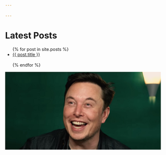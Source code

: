 ```yaml
---

---
```


# Latest Posts

<ul>
 {% for post in site.posts %}
 <li>
 <a href="{{ post.url }}">{{ post.title }}</a>
 </li>
    <br>
 {% endfor %}
</ul>

![](img/elom.jpg)




